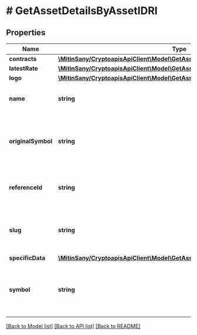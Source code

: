 # # GetAssetDetailsByAssetIDRI

## Properties

Name | Type | Description | Notes
------------ | ------------- | ------------- | -------------
**contracts** | [**\MitinSany/CryptoapisApiClient\Model\GetAssetDetailsByAssetIDRIContractsInner[]**](GetAssetDetailsByAssetIDRIContractsInner.md) |  |
**latestRate** | [**\MitinSany/CryptoapisApiClient\Model\GetAssetDetailsByAssetIDRILatestRate**](GetAssetDetailsByAssetIDRILatestRate.md) |  |
**logo** | [**\MitinSany/CryptoapisApiClient\Model\GetAssetDetailsByAssetIDRILogo**](GetAssetDetailsByAssetIDRILogo.md) |  |
**name** | **string** | Specifies the name of the asset in question. |
**originalSymbol** | **string** | Specifies the asset&#39;s original symbol as introduced by its founders. |
**referenceId** | **string** | Defines the unique ID of the specific asset. |
**slug** | **string** | Represents the asset&#x60;s unique slug string in Crypto APIs listings. | [optional]
**specificData** | [**\MitinSany/CryptoapisApiClient\Model\GetAssetDetailsByAssetIDRISC**](GetAssetDetailsByAssetIDRISC.md) |  |
**symbol** | **string** | Specifies the asset&#39;s unique symbol in the Crypto APIs listings. |

[[Back to Model list]](../../README.md#models) [[Back to API list]](../../README.md#endpoints) [[Back to README]](../../README.md)
